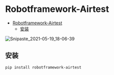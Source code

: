 # Robotframework-Airtest

- [Robotframework-Airtest](#robotframework-airtest)
  - [安装](#安装)

![Snipaste_2021-05-19_18-06-39](https://i.loli.net/2021/09/17/X74IP5r2QsSt6cw.png)

## 安装

```shell
pip install robotframework-airtest
```

